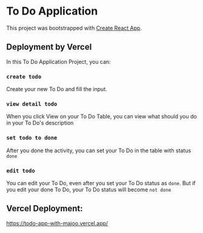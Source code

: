 # To Do Application

This project was bootstrapped with [Create React App](https://github.com/facebook/create-react-app).

## Deployment by Vercel

In this To Do Application Project, you can:

### `create todo`

Create your new To Do and fill the input.

### `view detail todo`

When you click View on your To Do Table, you can view what should you do in your To Do's description

### `set todo to done`

After you done the activity, you can set your To Do in the table with status `done`

### `edit todo`

You can edit your To Do, even after you set your To Do status as `done`. But if you edit your done To Do, your To Do status will become `not done`

## Vercel Deployment:

https://todo-app-with-majoo.vercel.app/
